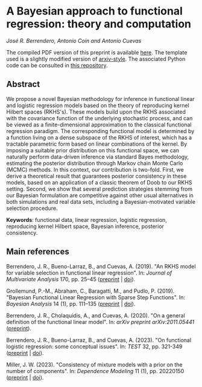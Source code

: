 # A Bayesian approach to functional regression: theory and computation

*José R. Berrendero, Antonio Coín and Antonio Cuevas*

The compiled PDF version of this preprint is available [here](https://arxiv.org/pdf/2312.14086). The template used is a slightly modified version of [arxiv-style](https://github.com/kourgeorge/arxiv-style). The associated Python code can be consulted in [this repository](https://github.com/antcc/rk-bfr).

## Abstract

We propose a novel Bayesian methodology for inference in functional linear and logistic regression models based on the theory of reproducing kernel Hilbert spaces (RKHS's). These models build upon the RKHS associated with the covariance function of the underlying stochastic process, and can be viewed as a finite-dimensional approximation to the classical functional regression paradigm. The corresponding functional model is determined by a function living on a dense subspace of the RKHS of interest, which has a tractable parametric form based on linear combinations of the kernel. By imposing a suitable prior distribution on this functional space, we can naturally perform data-driven inference via standard Bayes methodology, estimating the posterior distribution through Markov chain Monte Carlo (MCMC) methods. In this context, our contribution is two-fold. First, we derive a theoretical result that guarantees posterior consistency in these models, based on an application of a classic theorem of Doob to our RKHS setting. Second, we show that several prediction strategies stemming from our Bayesian formulation are competitive against other usual alternatives in both simulations and real data sets, including a Bayesian-motivated variable selection procedure.

**Keywords**: functional data, linear regression, logistic regression, reproducing kernel Hilbert space, Bayesian inference, posterior consistency.

## Main references

Berrendero, J. R., Bueno-Larraz, B., and Cuevas, A. (2019). "An RKHS model for variable selection in functional linear regression". In: *Journal of Multivariate Analysis* 170, pp. 25–45 ([preprint](https://verso.mat.uam.es/~joser.berrendero/papers/2018-jmva-pre.pdf) | [doi](https://doi.org/10.1016/j.jmva.2018.04.008)).

Grollemund, P.-M., Abraham, C., Baragatti, M., and Pudlo, P. (2019). "Bayesian Functional Linear Regression with Sparse Step Functions". In: *Bayesian Analysis* 14 (1), pp. 111–135 ([preprint](https://arxiv.org/abs/1604.08403) | [doi](https://doi.org/10.1214/18-BA1095)).

Berrendero, J. R., Cholaquidis, A., and Cuevas, A. (2020). "On a general definition of the functional linear model". In: *arXiv preprint arXiv:2011.05441* ([preprint](https://arxiv.org/abs/2011.05441)).

Berrendero, J. R., Bueno-Larraz, B., and Cuevas, A. (2023). "On functional logistic regression: some conceptual issues". In: *TEST* 32, pp. 321-349 ([preprint](https://arxiv.org/abs/1812.00721) | [doi](https://link.springer.com/article/10.1007/s11749-022-00836-9)).

Miller, J. W. (2023). "Consistency of mixture models with a prior on the number of components". In: *Dependence Modeling* 11 (1), pp. 20220150 ([preprint](https://arxiv.org/abs/2205.03384) | [doi](https://doi.org/10.1515/demo-2022-0150)).